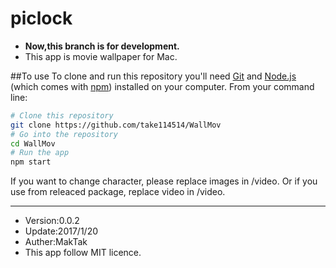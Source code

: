 # piclock
* **Now,this branch is for development.**
* This app is movie wallpaper for Mac.

##To use
To clone and run this repository you'll need [Git](https://git-scm.com/) and [Node.js](https://nodejs.org/en/download/) (which comes with [npm](http://npmjs.com/)) installed on your computer. From your command line:

```bash
# Clone this repository
git clone https://github.com/take114514/WallMov
# Go into the repository
cd WallMov
# Run the app
npm start
```

If you want to change character, please replace images in /video.
Or if you use from releaced package, replace video in /video.

---

* Version:0.0.2  
* Update:2017/1/20
* Auther:MakTak  
* This app follow MIT licence.  
